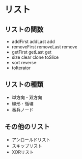# リスト

## リストの関数

- addFirst addLast add
- removeFirst removeLast remove
- getFirst getLast get
- size clear clone toSlice
- sort reverse
- toIterator

## リストの種類

- 単方向・双方向
- 線形・循環
- 番兵ノード

## その他のリスト

- アンロールドリスト
- スキップリスト
- XORリスト
